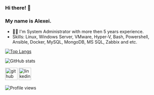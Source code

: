 ### Hi there! 👋
### My name is Alexei.

- 👨‍💻 I'm System Administrator with more then 5 years experience.
- Skills: Linux, Windows Server, VMware, Hyper-V, Bash, Powershell, Ansible, Docker, MySQL, MongoDB, MS SQL, Zabbix and etc.

[![Top Langs](https://github-readme-stats.vercel.app/api/top-langs/?username=arma2ra)](https://github.com/anuraghazra/github-readme-stats)

![GitHub stats](https://github-readme-stats.vercel.app/api?username=arma2ra&show_icons=true)

[<img src='https://cdn.jsdelivr.net/npm/simple-icons@3.0.1/icons/github.svg' alt='github' height='40'>](https://github.com/arma2ra)  [<img src='https://cdn.jsdelivr.net/npm/simple-icons@3.0.1/icons/linkedin.svg' alt='linkedin' height='40'>](https://www.linkedin.com/in/alexei-drozd-040590//) 

![Profile views](https://gpvc.arturio.dev/arma2ra)

